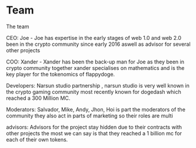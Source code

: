 # Team

The team&#x20;

CEO: Joe - Joe has expertise in the early stages of web 1.0 and web 2.0 been in the crypto community since early 2016 aswell as advisor for several other projects

COO: Xander - Xander has been the back-up man for Joe as they been in crypto community together xander specialises on mathematics and is the key player for the tokenomics of flappydoge.

Developers: Narsun studio partnership , narsun studio is very well known in the crypto gaming community most recently known for dogedash which reached a 300 Million MC.

Moderators: Salvador, Mike, Andy, Jhon, Hoi is part the moderators of the community they also act in parts of marketing so their roles are multi

advisors: Advisors for the project stay hidden due to their contracts with other projects the most we can say is that they reached a 1 billion mc for each of their own tokens.

